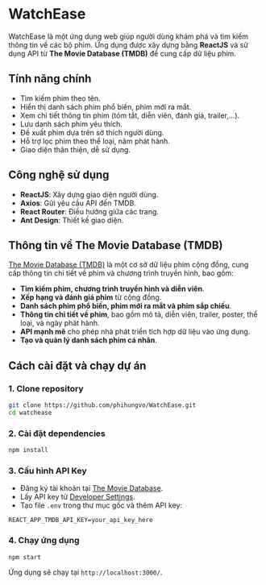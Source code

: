 # WatchEase

WatchEase là một ứng dụng web giúp người dùng khám phá và tìm kiếm thông tin về các bộ phim. Ứng dụng được xây dựng bằng **ReactJS** và sử dụng API từ **The Movie Database (TMDB)** để cung cấp dữ liệu phim.

## Tính năng chính
- Tìm kiếm phim theo tên.
- Hiển thị danh sách phim phổ biến, phim mới ra mắt.
- Xem chi tiết thông tin phim (tóm tắt, diễn viên, đánh giá, trailer,...).
- Lưu danh sách phim yêu thích.
- Đề xuất phim dựa trên sở thích người dùng.
- Hỗ trợ lọc phim theo thể loại, năm phát hành.
- Giao diện thân thiện, dễ sử dụng.

## Công nghệ sử dụng
- **ReactJS**: Xây dựng giao diện người dùng.
- **Axios**: Gửi yêu cầu API đến TMDB.
- **React Router**: Điều hướng giữa các trang.
- **Ant Design**: Thiết kế giao diện.

## Thông tin về The Movie Database (TMDB)
[The Movie Database (TMDB)](https://www.themoviedb.org/) là một cơ sở dữ liệu phim cộng đồng, cung cấp thông tin chi tiết về phim và chương trình truyền hình, bao gồm:
- **Tìm kiếm phim, chương trình truyền hình và diễn viên**.
- **Xếp hạng và đánh giá phim** từ cộng đồng.
- **Danh sách phim phổ biến, phim mới ra mắt và phim sắp chiếu**.
- **Thông tin chi tiết về phim**, bao gồm mô tả, diễn viên, trailer, poster, thể loại, và ngày phát hành.
- **API mạnh mẽ** cho phép nhà phát triển tích hợp dữ liệu vào ứng dụng.
- **Tạo và quản lý danh sách phim cá nhân**.

## Cách cài đặt và chạy dự án
### 1. Clone repository
```sh
git clone https://github.com/phihungvo/WatchEase.git
cd watchease
```
### 2. Cài đặt dependencies
```sh
npm install
```
### 3. Cấu hình API Key
- Đăng ký tài khoản tại [The Movie Database](https://www.themoviedb.org/).
- Lấy API key từ [Developer Settings](https://www.themoviedb.org/settings/api).
- Tạo file `.env` trong thư mục gốc và thêm API key:
```env
REACT_APP_TMDB_API_KEY=your_api_key_here
```
### 4. Chạy ứng dụng
```sh
npm start
```
Ứng dụng sẽ chạy tại `http://localhost:3000/`.


